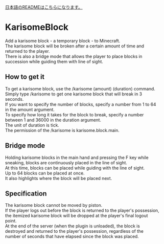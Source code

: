 [日本語のREADMEはこちらになります。](https://github.com/amata1219/KarisomeBlock/blob/master/README-ja.md)
# KarisomeBlock
Add a karisome block - a temporary block - to Minecraft.  
The karisome block will be broken after a certain amount of time and returned to the player.  
There is also a bridge mode that allows the player to place blocks in succession while guiding them with line of sight.

## How to get it
To get a karisome block, use the /karisome (amount) (duration) command.  
Simply type /karisome to get one karisome block that will break in 3 seconds.  
If you want to specify the number of blocks, specify a number from 1 to 64 in the amount argument.  
To specify how long it takes for the block to break, specify a number between 1 and 36000 in the duration argument.  
The unit of duration is tick.  
The permission of the /karisome is karisome.block.main.

## Bridge mode  
Holding karisome blocks in the main hand and pressing the F key while sneaking, blocks are continuously placed in the line of sight.  
At this time, blocks can be placed while guiding with the line of sight.  
Up to 64 blocks can be placed at once.  
It also highlights where the block will be placed next.  

## Specification
The karisome block cannot be moved by piston.  
If the player logs out before the block is returned to the player's possession, the itemized karisome block will be dropped at the player's final logout point.  
At the end of the server (when the plugin is unloaded), the block is destroyed and returned to the player's possession, regardless of the number of seconds that have elapsed since the block was placed.  

